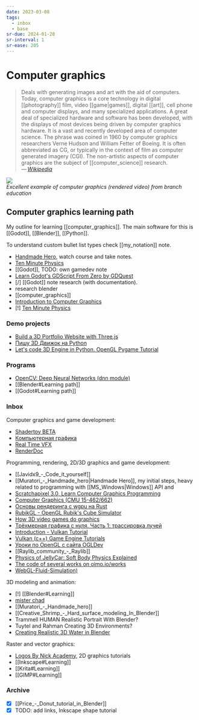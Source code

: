 ```yaml
---
date: 2023-03-08
tags:
  - inbox
  - base
sr-due: 2024-01-28
sr-interval: 1
sr-ease: 205
---
```


# Computer graphics

> Deals with generating images and art with the aid of computers. Today,
> computer graphics is a core technology in digital [[photography]] film, video
> [[game|games]], digital [[art]], cell phone and computer displays, and many
> specialized applications. A great deal of specialized hardware and software
> has been developed, with the displays of most devices being driven by computer
> graphics hardware. It is a vast and recently developed area of computer
> science. The phrase was coined in 1960 by computer graphics researchers Verne
> Hudson and William Fetter of Boeing. It is often abbreviated as CG, or
> typically in the context of film as computer generated imagery (CGI). The
> non-artistic aspects of computer graphics are the subject of
> [[computer_science]] research.\
> — <cite>[Wikipedia](https://en.wikipedia.org/wiki/Computer_graphics)</cite>

![](https://www.youtube.com/watch?v=hTpcOmlvCEQ)\
_Excellent example of computer graphics (rendered video) from branch education_

## Computer graphics learning path

My outline for learning [[computer_graphics]]. The main software for this is
[[Godot]], [[Blender]], [[Python]].

To understand custom bullet list types check [[my_notation]] note.

- [Handmade Hero](https://guide.handmadehero.org/), watch course and take notes.
- [Ten Minute Physics](https://matthias-research.github.io/pages/tenMinutePhysics/)
- [[Godot]], TODO: own gamedev note
- [Learn Godot's GDScript From Zero by GDQuest](https://gdquest.itch.io/learn-godot-gdscript)
- [/] [[Godot]] note research (with documentation).
- research blender
- [[computer_graphics]]
- [Introduction to Computer Graphics](https://www.youtube.com/playlist?list=PLplnkTzzqsZTfYh4UbhLGpI5kGd5oW_Hh)
- [!] [Ten Minute Physics](https://matthias-research.github.io/pages/tenMinutePhysics/)

### Demo projects

- [Build a 3D Portfolio Website with Three.js](https://youtu.be/Q7AOvWpIVHU)
- [Пишу 3D Движок на Python](https://www.youtube.com/watch?v=Scn96t7mwC4)
- [Let's code 3D Engine in Python. OpenGL Pygame Tutorial](https://youtu.be/eJDIsFJN4OQ)

### Programs

- [OpenCV: Deep Neural Networks (dnn module)](https://docs.opencv.org/4.x/d2/d58/tutorial_table_of_content_dnn.html)
- [[Blender#Learning path]]
- [[Godot#Learning path]]

### Inbox

Computer graphics and game development:

- [Shadertoy BETA](https://www.shadertoy.com/)
- [Компьютерная графика](http://compgraphics.info/)
- [Real Time VFX](https://realtimevfx.com/)
- [RenderDoc](https://renderdoc.org/)

Programming, rendering, 2D/3D graphics and game development:

- [[Javidx9_-_Code_it_yourself]]
- [[Muratori_-_Handmade_hero|Handmade Hero]], my initial steps, heavy
  related to programming with [[MS_Windows|Windows]] API and
- [Scratchapixel 3.0, Learn Computer Graphics Programming](https://www.scratchapixel.com/)
- [Computer Graphics (CMU 15-462/662)](https://www.youtube.com/playlist?list=PL9_jI1bdZmz2emSh0UQ5iOdT2xRHFHL7E)
- [Основы рендеринга с wgpu на Rust](https://habr.com/en/companies/otus/articles/658859/)
- [RubikGL - OpenGL Rubik's Cube Simulator](https://www.youtube.com/watch?v=PY_HNv854KQ)
- [How 3D video games do graphics](https://www.youtube.com/watch?v=bGe-d09Nc_M)
- [Трёхмерная графика с нуля. Часть 1: трассировка лучей](https://habr.com/en/articles/342510/)
- [Introduction - Vulkan Tutorial](https://vulkan-tutorial.com/)
- [Vulkan (c++) Game Engine Tutorials](https://www.youtube.com/playlist?list=PL8327DO66nu9qYVKLDmdLW_84-yE4auCR)
- [Уроки по OpenGL с сайта OGLDev](https://triplepointfive.github.io/ogltutor/)
- [[Raylib_community_-_Raylib]]
- [Physics of JellyCar: Soft Body Physics Explained](https://www.youtube.com/watch?v=3OmkehAJoyo)
- [The code of several works on oimo.io/works](https://github.com/saharan/works)
- [WebGL-Fluid-Simulation)](https://github.com/PavelDoGreat/WebGL-Fluid-Simulation)

3D modeling and animation:

- [!] [[Blender#Learning]]
- [mister chad](https://mister-chad.com/welcome)
- [[Muratori_-_Handmade_hero]]
- [[Creative_Shrimp_-_Hard_surface_modeling_In_Blender]]
- Trammell HUMAN Realistic Portrait With Blender?
- Tuytel and Rahman Creating 3D Environments?
- [Creating Realistic 3D Water in
Blender](https://www.youtube.com/watch?v=vr7mkSiKRLM)

Raster and vector graphics:

- [Logos By Nick Academy](https://logosbynick.teachable.com/courses), 2D graphics tutorials
- [[Inkscape#Learning]]
- [[Krita#Learning]]
- [[GIMP#Learning]]

### Archive

- [x] [[Price_-_Donut_tutorial_in_Blender]]
- [x] TODO: add links, Inkscape shape tutorial
